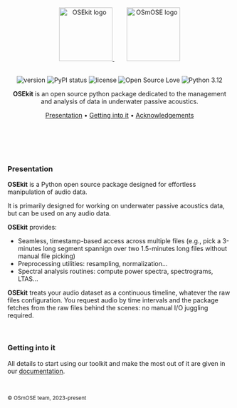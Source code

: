 <br>
<br>
<div align="center">

<a href="https://github.com/Project-OSmOSE/OSEkit">
    <img src="https://raw.githubusercontent.com/Project-OSmOSE/OSEkit/refs/heads/main/docs/logo/osekit.png" alt="OSEkit logo" title="OSEkit" height="120" />
</a>
&nbsp;&nbsp;&nbsp;&nbsp;&nbsp;&nbsp;
<a href="https://osmose.ifremer.fr/">
    <img src="https://raw.githubusercontent.com/Project-OSmOSE/OSEkit/refs/heads/main/docs/logo/osmose_texte_sombre.png" alt="OSmOSE logo" title="OSmOSE" height="120" />
</a>

<br>
<br>

![version](https://img.shields.io/badge/package_version-0.3.0-orange)
![PyPI status](https://img.shields.io/pypi/status/ansicolortags.svg)
![license](https://img.shields.io/github/license/mashape/apistatus.svg)
![Open Source Love](https://img.shields.io/badge/open%20source-♡-lightgrey)
![Python 3.12](https://img.shields.io/badge/python-3.12-blue.svg)

**OSEkit** is an open source python package dedicated to the management and analysis of data in underwater passive acoustics.

[Presentation](#presentation) •
[Getting into it](#getting-into-it) •
[Acknowledgements](#acknowledgements)
# ㅤ

</div>

### Presentation

**OSEkit** is a Python open source package designed for effortless manipulation of audio data.

It is primarily designed for working on underwater passive acoustics data, but can be used on any audio data.

**OSEkit** provides:

- Seamless, timestamp-based access across multiple files (e.g., pick a 3-minutes long segment spannign over two 1.5-minutes long files without manual file picking)
- Preprocessing utilities: resampling, normalization...
- Spectral analysis routines: compute power spectra, spectrograms, LTAS...

**OSEkit** treats your audio dataset as a continuous timeline, whatever the raw files configuration.
You request audio by time intervals and the package fetches from the raw files behind the scenes: no manual I/O juggling required.

<br>

### Getting into it

All details to start using our toolkit and make the most out of it are given in our [documentation](https://project-osmose.github.io/OSEkit/).

<br>


<sub>© OSmOSE team, 2023-present</sub>

